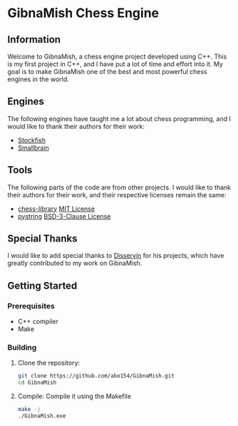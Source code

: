 # GibnaMish Chess Engine

## Information
Welcome to GibnaMish, a chess engine project developed using C++. This is my first project in C++, and I have put a lot of time and effort into it. My goal is to make GibnaMish one of the best and most powerful chess engines in the world.

## Engines
The following engines have taught me a lot about chess programming, and I would like to thank their authors for their work:

- [Stockfish](https://github.com/official-stockfish/Stockfish)
- [Smallbrain](https://github.com/Disservin/Smallbrain)

## Tools
The following parts of the code are from other projects. I would like to thank their authors for their work, and their respective licenses remain the same:

- [chess-library](https://github.com/Disservin/chess-library) [MIT License](https://github.com/Disservin/chess-library/blob/master/LICENSE)
- [pystring](https://github.com/imageworks/pystring) [BSD-3-Clause License](https://github.com/imageworks/pystring/blob/master/LICENSE)

## Special Thanks
I would like to add special thanks to [Disservin](https://github.com/Disservin) for his projects, which have greatly contributed to my work on GibnaMish.

## Getting Started
### Prerequisites
- C++ compiler
- Make

### Building
1. Clone the repository:
    ```sh
    git clone https://github.com/abo154/GibnaMish.git
    cd GibnaMish
    ```

2. Compile:
    Compile it using the Makefile
    ```sh
    make -j
    ./GibnaMish.exe
    ```
